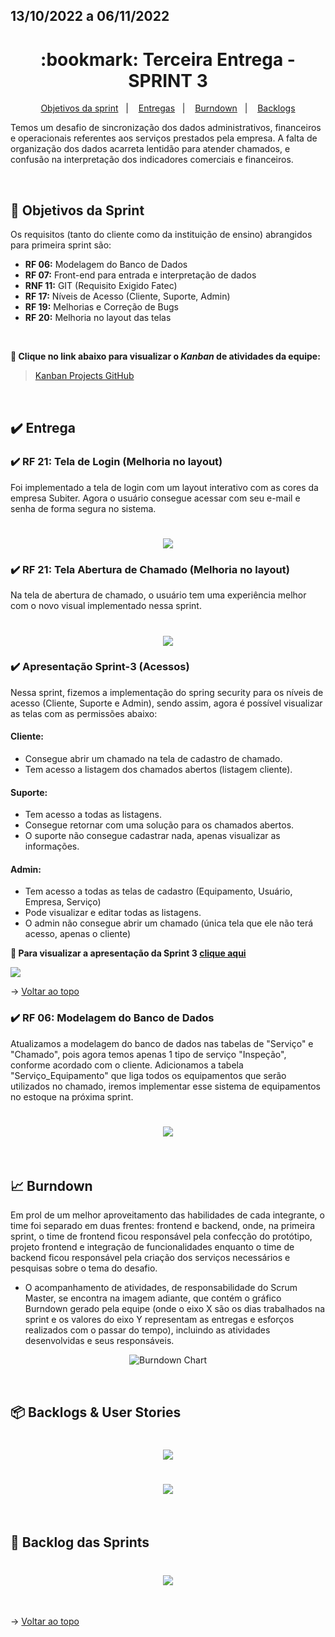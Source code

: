 ## 13/10/2022 a 06/11/2022

<span id="topo">

<h1 align="center">:bookmark: Terceira Entrega - SPRINT 3</h1>

<p align="center">
    <a href="#objetivos">Objetivos da sprint</a> &nbsp |&nbsp &nbsp
    <a href="#entregas">Entregas</a> &nbsp |&nbsp &nbsp
    <a href="#burndown">Burndown</a> &nbsp |&nbsp &nbsp
    <a href="#backlogs">Backlogs</a>
</p>

Temos um desafio de sincronização dos dados administrativos, financeiros e operacionais referentes aos serviços prestados pela empresa. A falta de organização dos dados acarreta lentidão para atender chamados, e confusão na interpretação dos indicadores comerciais e financeiros.

 <br>

<span id="objetivos">
    
## :dart: Objetivos da Sprint
Os requisitos (tanto do cliente como da instituição de ensino) abrangidos para primeira sprint são:
- **RF 06:** Modelagem do Banco de Dados
- **RF 07:** Front-end para entrada e interpretação de dados
- **RNF 11:** GIT (Requisito Exigido Fatec)
- **RF 17:** Níveis de Acesso (Cliente, Suporte, Admin)
- **RF 19:** Melhorias e Correção de Bugs
- **RF 20:** Melhoria no layout das telas
  
<br>
 
**:link: Clique no link abaixo para visualizar o *Kanban* de atividades da equipe:** 
> [Kanban Projects GitHub](https://github.com/orgs/Doc-Docker/projects/16)
  
<br>
    
<span id="entregas">
  
## :heavy_check_mark: Entrega

### :heavy_check_mark: RF 21: Tela de Login (Melhoria no layout)

Foi implementado a tela de login com um layout interativo com as cores da empresa Subiter. Agora o usuário consegue acessar com seu e-mail e senha de forma segura no sistema.
    
<h1 align="center"> <img src = "https://github.com/Doc-Docker/APISubiter/blob/main/docs/Imagens/tela_de_login.jpeg" /></h1>
 
    
### :heavy_check_mark: RF 21: Tela Abertura de Chamado (Melhoria no layout)
    
Na tela de abertura de chamado, o usuário tem uma experiência melhor com o novo visual implementado nessa sprint.
    
<h1 align="center"> <img src = "https://github.com/Doc-Docker/APISubiter/blob/main/docs/Imagens/tela_abrir_chamado.jpeg" /></h1>

    
### :heavy_check_mark: Apresentação Sprint-3 (Acessos)
    
Nessa sprint, fizemos a implementação do spring security para os níveis de acesso (Cliente, Suporte e Admin), sendo assim, agora é possível visualizar as telas com as permissões abaixo:

#### Cliente:
- Consegue abrir um chamado na tela de cadastro de chamado.
- Tem acesso a listagem dos chamados abertos (listagem cliente).
 
#### Suporte:
- Tem acesso a todas as listagens.
- Consegue retornar com uma solução para os chamados abertos.
- O suporte não consegue cadastrar nada, apenas visualizar as informações. 
    
#### Admin:
- Tem acesso a todas as telas de cadastro (Equipamento, Usuário, Empresa, Serviço)
- Pode visualizar e editar todas as listagens.
- O admin não consegue abrir um chamado (única tela que ele não terá acesso, apenas o cliente)

**:link: Para visualizar a apresentação da Sprint 3 [clique aqui](https://www.youtube.com/watch?v=yi-ClRo_RMg)** 

[![](https://github.com/Doc-Docker/APISubiter/blob/main/docs/Imagens/youtubelogo.png)](https://www.youtube.com/watch?v=yi-ClRo_RMg)

→ [Voltar ao topo](#topo)
    
### :heavy_check_mark: RF 06: Modelagem do Banco de Dados
    
Atualizamos a modelagem do banco de dados nas tabelas de "Serviço" e "Chamado", pois agora temos apenas 1 tipo de serviço "Inspeção", conforme acordado com o cliente. Adicionamos a tabela "Serviço_Equipamento" que liga todos os equipamentos que serão utilizados no chamado, iremos implementar esse sistema de equipamentos no estoque na próxima sprint.
    
<h1 align="center"> <img src = "https://github.com/Doc-Docker/APISubiter/blob/main/docs/Imagens/modelagem_sprint3.jpg" /></h1>  
    
<br>
    
<span id="burndown">
    
## :chart_with_upwards_trend: Burndown

Em prol de um melhor aproveitamento das habilidades de cada integrante, o time foi separado em duas frentes: frontend e backend, onde, na primeira sprint, o time de frontend ficou responsável pela confecção do protótipo, projeto frontend e integração de funcionalidades enquanto o time de backend ficou responsável pela criação dos serviços necessários e pesquisas sobre o tema do desafio. 

- O acompanhamento de atividades, de responsabilidade do Scrum Master, se encontra na imagem adiante, que contém o gráfico Burndown gerado pela equipe (onde o eixo X são os dias trabalhados na sprint e os valores do eixo Y representam as entregas e esforços realizados com o passar do tempo), incluindo as atividades desenvolvidas e seus responsáveis.
    
<div align="center">
    
![Burndown Chart](https://github.com/Doc-Docker/APISubiter/blob/main/docs/Imagens/burndown3.png)
</div>

<br>
  
<span id="backlogs">

## 📦 Backlogs & User Stories

<h1 align="center"> <img src = "https://github.com/Doc-Docker/APISubiter/blob/main/docs/Imagens/Backlog_Produto_3.png" /></h1>

<h1 align="center"> <img src = "https://github.com/Doc-Docker/APISubiter/blob/main/docs/Imagens/userstoriesprint3.png" /></h1>
    
<br>

## :dart: Backlog das Sprints

<h1 align="center"> <img src = "https://github.com/Doc-Docker/APISubiter/blob/main/docs/Imagens/Backlog_Sprints3.PNG" /></h1>
    
<br>
  
→ [Voltar ao topo](#topo)
